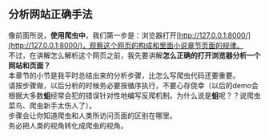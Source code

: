 ## 分析网站正确手法  
像前面所说，**使用爬虫中**，我们第一步是：浏览器打开[http://127.0.0.1:8000/](http://127.0.0.1:8000/)，观察这个网页的构成和里面小说章节页面的规律。  
不过，在讲解怎么解析这个网页之前，我先要讲解**怎么正确的打开浏览器分析一个网站和页面？**  
本章节的小节是我平时总结出来的分析步骤，比怎么写爬虫代码还要重要。  
请按步骤做，以后分析的时候务必要按循序执行，不要心存侥幸（以后的demo会根据大多数**蛆**经常会犯的错误针对性地编写反爬机制。为什么说是**蛆**呢？？说爬虫菜鸟、爬虫新手太伤人了）。  
步骤会让你知道爬虫和人类所访问页面的区别在哪里。  
务必把人类的视角转化成爬虫的视角。
